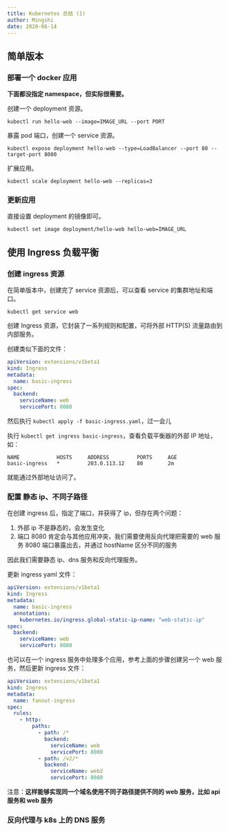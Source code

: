 ```yaml
---
title: Kubernetes 总结 (1)
author: Mingshi
date: 2020-06-14
---
```


## 简单版本

### 部署一个 docker 应用

**下面都没指定 namespace，但实际很需要。**

创建一个 deployment 资源。

`kubectl run hello-web --image=IMAGE_URL --port PORT`

暴露 pod 端口，创建一个 service 资源。

`kubectl expose deployment hello-web --type=LoadBalancer --port 80 --target-port 8080`

扩展应用。

`kubectl scale deployment hello-web --replicas=3`

### 更新应用

直接设置 deployment 的镜像即可。

`kubectl set image deployment/hello-web hello-web=IMAGE_URL`

## 使用 Ingress 负载平衡

### 创建 ingress 资源

在简单版本中，创建完了 service 资源后，可以查看 service 的集群地址和端口。

`kubectl get service web`

创建 Ingress 资源，它封装了一系列规则和配置，可将外部 HTTP(S) 流量路由到内部服务。

创建类似下面的文件：

```yaml
apiVersion: extensions/v1beta1
kind: Ingress
metadata:
  name: basic-ingress
spec:
  backend:
    serviceName: web
    servicePort: 8080
```

然后执行 `kubectl apply -f basic-ingress.yaml`，过一会儿

执行 `kubectl get ingress basic-ingress`，查看负载平衡器的外部 IP 地址，如：

```shell
NAME            HOSTS     ADDRESS         PORTS     AGE
basic-ingress   *         203.0.113.12    80        2m
```

就能通过外部地址访问了。

### 配置 静态 ip、不同子路径

在创建 ingress 后，指定了端口，并获得了 ip，但存在两个问题：

1. 外部 ip 不是静态的，会发生变化
1. 端口 8080 肯定会与其他应用冲突，我们需要使用反向代理把需要的 web 服务 8080 端口暴露出去，并通过 hostName 区分不同的服务

因此我们需要静态 ip、dns 服务和反向代理服务。

更新 ingress yaml 文件：

```yaml
apiVersion: extensions/v1beta1
kind: Ingress
metadata:
  name: basic-ingress
  annotations:
    kubernetes.io/ingress.global-static-ip-name: "web-static-ip"
spec:
  backend:
    serviceName: web
    servicePort: 8080
```

也可以在一个 ingress 服务中处理多个应用，参考上面的步骤创建另一个 web 服务，然后更新 ingress 文件：

```yaml
apiVersion: extensions/v1beta1
kind: Ingress
metadata:
  name: fanout-ingress
spec:
  rules:
    - http:
        paths:
          - path: /*
            backend:
              serviceName: web
              servicePort: 8080
          - path: /v2/*
            backend:
              serviceName: web2
              servicePort: 8080
```

注意：**这样能够实现同一个域名使用不同子路径提供不同的 web 服务，比如 api 服务和 web 服务**

### 反向代理与 k8s 上的 DNS 服务
